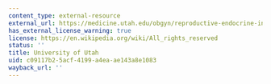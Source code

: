 ```yaml
---
content_type: external-resource
external_url: https://medicine.utah.edu/obgyn/reproductive-endocrine-infertility/
has_external_license_warning: true
license: https://en.wikipedia.org/wiki/All_rights_reserved
status: ''
title: University of Utah
uid: c09117b2-5acf-4199-a4ea-ae143a8e1083
wayback_url: ''
---
```

